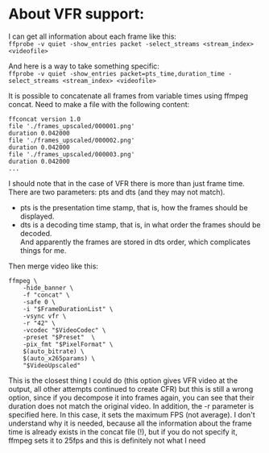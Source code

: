 # About VFR support:
I can get all information about each frame like this:  
`ffprobe -v quiet -show_entries packet -select_streams <stream_index> <videofile>`

And here is a way to take something specific:  
`ffprobe -v quiet -show_entries packet=pts_time,duration_time -select_streams <stream_index> <videofile>`

It is possible to concatenate all frames from variable times using ffmpeg concat.
Need to make a file with the following content:  
```
ffconcat version 1.0
file './frames_upscaled/000001.png'
duration 0.042000
file './frames_upscaled/000002.png'
duration 0.042000
file './frames_upscaled/000003.png'
duration 0.042000
...
```

I should note that in the case of VFR there is more than just frame time. There are two parameters: pts and dts (and they may not match).    
* pts is the presentation time stamp, that is, how the frames should be displayed.  
* dts is a decoding time stamp, that is, in what order the frames should be decoded.  
And apparently the frames are stored in dts order, which complicates things for me.  

Then merge video like this:  
```
ffmpeg \
	-hide_banner \
	-f "concat" \
	-safe 0 \
	-i "$FrameDurationList" \
	-vsync vfr \
	-r "42" \
	-vcodec "$VideoCodec" \
	-preset "$Preset"  \
	-pix_fmt "$PixelFormat" \
	$(auto_bitrate) \
	$(auto_x265params) \
	"$VideoUpscaled"
```

This is the closest thing I could do (this option gives VFR video at the output, all other attempts continued to create CFR) but this is still a wrong option, since if you decompose it into frames again, you can see that their duration does not match the original video.
In addition, the -r parameter is specified here. In this case, it sets the maximum FPS (not average). I don't understand why it is needed, because all the information about the frame time is already exists in the concat file (!), but if you do not specify it, ffmpeg sets it to 25fps and this is definitely not what I need
